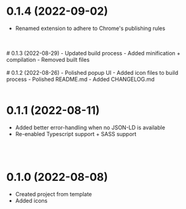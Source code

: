 # 0.1.4 (2022-09-02)
- Renamed extension to adhere to Chrome's publishing rules
<br/>
<br/>
# 0.1.3 (2022-08-29)
- Updated build process
- Added minification + compilation
- Removed built files
<br/>
<br/>
# 0.1.2 (2022-08-26)
- Polished popup UI
- Added icon files to build process
- Polished README.md
- Added CHANGELOG.md
<br/>
<br/>

# 0.1.1 (2022-08-11)
- Added better error-handling when no JSON-LD is available
- Re-enabled Typescript support + SASS support
<br/>
<br/>

# 0.1.0 (2022-08-08)
- Created project from template
- Added icons